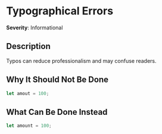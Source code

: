 # Typographical Errors

**Severity**: Informational

## Description
Typos can reduce professionalism and may confuse readers.

## Why It Should Not Be Done


```rust
let amout = 100;
```



## What Can Be Done Instead



```rust
let amount = 100;
```


